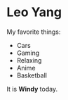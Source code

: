 # Leo Yang

My favorite things:
- Cars
- Gaming
- Relaxing
- Anime
- Basketball

It is **Windy** today.
